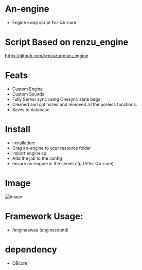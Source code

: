 # An-engine
- Engine swap script For Qb-core

# Script Based on renzu_engine
https://github.com/renzuzu/renzu_engine

# Feats
- Custom Engine
- Custom Sounds
- Fully Server sync using Onesync state bags
- Cleaned and optimized and removed all the useless functions.
- Saves to database.

# Install
- Installation:
- Drag an-engine to your resource folder
- Import engine.sql
- Add the job to the config
- ensure an-engine in the server.cfg (After Qb-core)

# Image
![image](https://cdn.discordapp.com/attachments/837147253562146846/1029785285908766720/unknown.png)

# Framework Usage: 
- /engineswap (enginesound)

# dependency 
- QBcore
